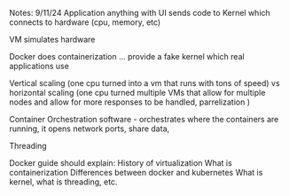 Notes: 9/11/24
Application anything with UI sends code to Kernel which connects to hardware (cpu, memory, etc)

VM simulates hardware 

Docker does containerization … provide a fake kernel which real applications use

Vertical scaling (one cpu turned into a vm that runs with tons of speed) vs horizontal scaling (one cpu turned multiple VMs that allow for multiple nodes and allow for more responses to be handled, parrelization )

Container Orchestration software - orchestrates where the containers are running, it opens network ports, share data, 

Threading 

Docker guide should explain:
History of virtualization
What is containerization 
Differences between docker and kubernetes
What is kernel, what is threading, etc. 